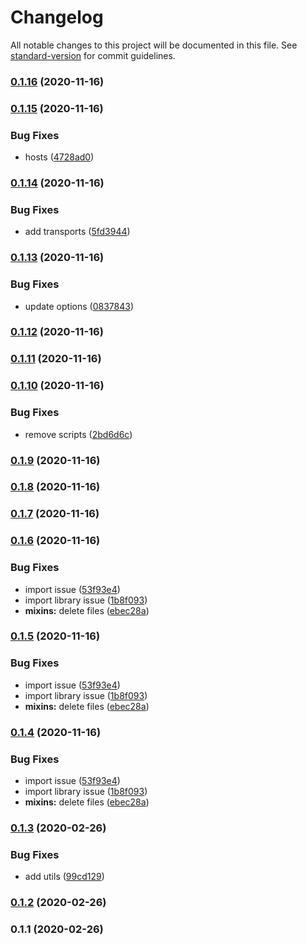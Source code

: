 # Changelog

All notable changes to this project will be documented in this file. See [standard-version](https://github.com/conventional-changelog/standard-version) for commit guidelines.

### [0.1.16](https://github.com/Krnos/vue/compare/v0.1.15...v0.1.16) (2020-11-16)

### [0.1.15](https://github.com/Krnos/vue/compare/v0.1.14...v0.1.15) (2020-11-16)


### Bug Fixes

* hosts ([4728ad0](https://github.com/Krnos/vue/commit/4728ad06b3da54a4ae2f2b2111aa3ef367823afd))

### [0.1.14](https://github.com/Krnos/vue/compare/v0.1.13...v0.1.14) (2020-11-16)


### Bug Fixes

* add transports ([5fd3944](https://github.com/Krnos/vue/commit/5fd3944609f14204580c0d24c6285873edf38a61))

### [0.1.13](https://github.com/Krnos/vue/compare/v0.1.12...v0.1.13) (2020-11-16)


### Bug Fixes

* update options ([0837843](https://github.com/Krnos/vue/commit/0837843176dfdb04a6467c4f9183825e9ba033f7))

### [0.1.12](https://github.com/Krnos/vue/compare/v0.1.11...v0.1.12) (2020-11-16)

### [0.1.11](https://github.com/Krnos/vue/compare/v0.1.10...v0.1.11) (2020-11-16)

### [0.1.10](https://github.com/Krnos/vue/compare/v0.1.9...v0.1.10) (2020-11-16)


### Bug Fixes

* remove scripts ([2bd6d6c](https://github.com/Krnos/vue/commit/2bd6d6cac885b4cf30b97a10efdc31a5cb1eb9e8))

### [0.1.9](https://github.com/Krnos/vue/compare/v0.1.8...v0.1.9) (2020-11-16)

### [0.1.8](https://github.com/Krnos/vue/compare/v0.1.7...v0.1.8) (2020-11-16)

### [0.1.7](https://github.com/Krnos/vue/compare/v0.1.6...v0.1.7) (2020-11-16)

### [0.1.6](https://github.com/Krnos/vue/compare/v0.1.3...v0.1.6) (2020-11-16)


### Bug Fixes

* import issue ([53f93e4](https://github.com/Krnos/vue/commit/53f93e4dbb6b3c2ae63fb0210c5aa2ec2facc2b4))
* import library issue ([1b8f093](https://github.com/Krnos/vue/commit/1b8f093d55742ed078fcc798bf24214d414798a5))
* **mixins:** delete files ([ebec28a](https://github.com/Krnos/vue/commit/ebec28ade4eabe7ef13decb16cc25c8c0f308318))

### [0.1.5](https://github.com/Krnos/vue/compare/v0.1.3...v0.1.5) (2020-11-16)


### Bug Fixes

* import issue ([53f93e4](https://github.com/Krnos/vue/commit/53f93e4dbb6b3c2ae63fb0210c5aa2ec2facc2b4))
* import library issue ([1b8f093](https://github.com/Krnos/vue/commit/1b8f093d55742ed078fcc798bf24214d414798a5))
* **mixins:** delete files ([ebec28a](https://github.com/Krnos/vue/commit/ebec28ade4eabe7ef13decb16cc25c8c0f308318))

### [0.1.4](https://github.com/Krnos/vue/compare/v0.1.3...v0.1.4) (2020-11-16)


### Bug Fixes

* import issue ([53f93e4](https://github.com/Krnos/vue/commit/53f93e4dbb6b3c2ae63fb0210c5aa2ec2facc2b4))
* import library issue ([1b8f093](https://github.com/Krnos/vue/commit/1b8f093d55742ed078fcc798bf24214d414798a5))
* **mixins:** delete files ([ebec28a](https://github.com/Krnos/vue/commit/ebec28ade4eabe7ef13decb16cc25c8c0f308318))

### [0.1.3](https://github.com/Krnos/vue/compare/v0.1.2...v0.1.3) (2020-02-26)


### Bug Fixes

* add utils ([99cd129](https://github.com/Krnos/vue/commit/99cd129))



### [0.1.2](https://github.com/Krnos/vue/compare/v0.1.1...v0.1.2) (2020-02-26)



### 0.1.1 (2020-02-26)
